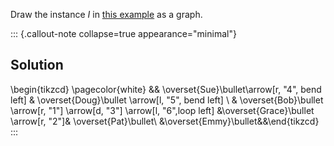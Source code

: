 Draw the instance $I$ in [this example](/docs/math/examples/emails.qmd) as a 
graph.

::: {.callout-note collapse=true appearance="minimal"}
## Solution
\begin{tikzcd} \pagecolor{white} && \overset{Sue}\bullet\arrow[r, "4", bend left] & \overset{Doug}\bullet \arrow[l, "5", bend left] \\ & \overset{Bob}\bullet \arrow[r, "1"] \arrow[d, "3"] \arrow[l, "6",loop left] &\overset{Grace}\bullet \arrow[r, "2"]& \overset{Pat}\bullet\\ &\overset{Emmy}\bullet&&\end{tikzcd}
:::
